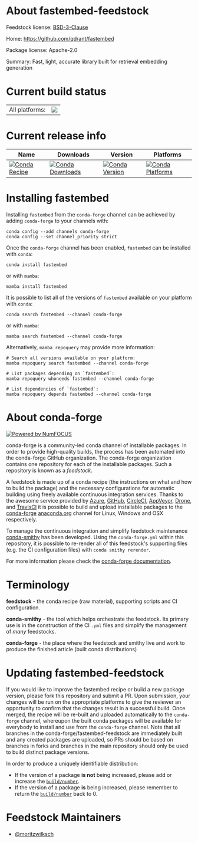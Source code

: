 About fastembed-feedstock
=========================

Feedstock license: [BSD-3-Clause](https://github.com/conda-forge/fastembed-feedstock/blob/main/LICENSE.txt)

Home: https://github.com/qdrant/fastembed

Package license: Apache-2.0

Summary: Fast, light, accurate library built for retrieval embedding generation

Current build status
====================


<table><tr><td>All platforms:</td>
    <td>
      <a href="https://dev.azure.com/conda-forge/feedstock-builds/_build/latest?definitionId=24847&branchName=main">
        <img src="https://dev.azure.com/conda-forge/feedstock-builds/_apis/build/status/fastembed-feedstock?branchName=main">
      </a>
    </td>
  </tr>
</table>

Current release info
====================

| Name | Downloads | Version | Platforms |
| --- | --- | --- | --- |
| [![Conda Recipe](https://img.shields.io/badge/recipe-fastembed-green.svg)](https://anaconda.org/conda-forge/fastembed) | [![Conda Downloads](https://img.shields.io/conda/dn/conda-forge/fastembed.svg)](https://anaconda.org/conda-forge/fastembed) | [![Conda Version](https://img.shields.io/conda/vn/conda-forge/fastembed.svg)](https://anaconda.org/conda-forge/fastembed) | [![Conda Platforms](https://img.shields.io/conda/pn/conda-forge/fastembed.svg)](https://anaconda.org/conda-forge/fastembed) |

Installing fastembed
====================

Installing `fastembed` from the `conda-forge` channel can be achieved by adding `conda-forge` to your channels with:

```
conda config --add channels conda-forge
conda config --set channel_priority strict
```

Once the `conda-forge` channel has been enabled, `fastembed` can be installed with `conda`:

```
conda install fastembed
```

or with `mamba`:

```
mamba install fastembed
```

It is possible to list all of the versions of `fastembed` available on your platform with `conda`:

```
conda search fastembed --channel conda-forge
```

or with `mamba`:

```
mamba search fastembed --channel conda-forge
```

Alternatively, `mamba repoquery` may provide more information:

```
# Search all versions available on your platform:
mamba repoquery search fastembed --channel conda-forge

# List packages depending on `fastembed`:
mamba repoquery whoneeds fastembed --channel conda-forge

# List dependencies of `fastembed`:
mamba repoquery depends fastembed --channel conda-forge
```


About conda-forge
=================

[![Powered by
NumFOCUS](https://img.shields.io/badge/powered%20by-NumFOCUS-orange.svg?style=flat&colorA=E1523D&colorB=007D8A)](https://numfocus.org)

conda-forge is a community-led conda channel of installable packages.
In order to provide high-quality builds, the process has been automated into the
conda-forge GitHub organization. The conda-forge organization contains one repository
for each of the installable packages. Such a repository is known as a *feedstock*.

A feedstock is made up of a conda recipe (the instructions on what and how to build
the package) and the necessary configurations for automatic building using freely
available continuous integration services. Thanks to the awesome service provided by
[Azure](https://azure.microsoft.com/en-us/services/devops/), [GitHub](https://github.com/),
[CircleCI](https://circleci.com/), [AppVeyor](https://www.appveyor.com/),
[Drone](https://cloud.drone.io/welcome), and [TravisCI](https://travis-ci.com/)
it is possible to build and upload installable packages to the
[conda-forge](https://anaconda.org/conda-forge) [anaconda.org](https://anaconda.org/)
channel for Linux, Windows and OSX respectively.

To manage the continuous integration and simplify feedstock maintenance
[conda-smithy](https://github.com/conda-forge/conda-smithy) has been developed.
Using the ``conda-forge.yml`` within this repository, it is possible to re-render all of
this feedstock's supporting files (e.g. the CI configuration files) with ``conda smithy rerender``.

For more information please check the [conda-forge documentation](https://conda-forge.org/docs/).

Terminology
===========

**feedstock** - the conda recipe (raw material), supporting scripts and CI configuration.

**conda-smithy** - the tool which helps orchestrate the feedstock.
                   Its primary use is in the construction of the CI ``.yml`` files
                   and simplify the management of *many* feedstocks.

**conda-forge** - the place where the feedstock and smithy live and work to
                  produce the finished article (built conda distributions)


Updating fastembed-feedstock
============================

If you would like to improve the fastembed recipe or build a new
package version, please fork this repository and submit a PR. Upon submission,
your changes will be run on the appropriate platforms to give the reviewer an
opportunity to confirm that the changes result in a successful build. Once
merged, the recipe will be re-built and uploaded automatically to the
`conda-forge` channel, whereupon the built conda packages will be available for
everybody to install and use from the `conda-forge` channel.
Note that all branches in the conda-forge/fastembed-feedstock are
immediately built and any created packages are uploaded, so PRs should be based
on branches in forks and branches in the main repository should only be used to
build distinct package versions.

In order to produce a uniquely identifiable distribution:
 * If the version of a package **is not** being increased, please add or increase
   the [``build/number``](https://docs.conda.io/projects/conda-build/en/latest/resources/define-metadata.html#build-number-and-string).
 * If the version of a package **is** being increased, please remember to return
   the [``build/number``](https://docs.conda.io/projects/conda-build/en/latest/resources/define-metadata.html#build-number-and-string)
   back to 0.

Feedstock Maintainers
=====================

* [@moritzwilksch](https://github.com/moritzwilksch/)

